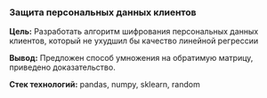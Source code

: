 ### Защита персональных данных клиентов 

**Цель:** Разработать алгоритм шифрования персональных данных клиентов, который не ухудшил бы качество линейной регрессии

**Вывод:** Предложен способ умножения на обратимую матрицу, приведено доказательство.


**Стек технологий:** pandas, numpy, sklearn, random
